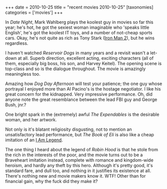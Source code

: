 +++
date = 2010-10-25
title = "recent movies 2010-10-25"
[taxonomies]
categories = ['movies']
+++

In *Date Night*, Mark Wahlberg plays the koolest guy in movies so far
this year; he's hot, he got the sexiest woman imaginable who 'speaks
little English', he's got the koolest IT toys, and a number of
not-cheap sports cars. Okay, he's not quite as rich as Tony Stark
([Iron Man 2]), but he wins regardless.

I haven't watched *Reservoir Dogs* in many years and a revisit wasn't
a let-down at all. Superb direction, excellent acting, exciting
characters (all of them, especially big boss, his son, and Harvey
Keitel). The opening scene is top-class and so is the dialogue
throughout. The movie is amazingly meaningless too.

Amazing how *Dog Day Afternoon* will test your patience; the one guy
whose portrayal I enjoyed more than Al Pacino's is the hostage
negotiator. I like his great concern for the kidnapped. Very impressive
performance. Oh, did anyone note the great resemblance between the lead
FBI guy and George Bush, jnr.?

One bright spark in the (extremely) awful *The Expendables* is the
desirable woman, and her artwork.

Not only is it's blatant religiosity disgusting, not to mention an
unsatisfactory lead performance, but *The Book of Eli* is also like a
cheap imitation of an [I Am Legend].

The one thing I heard about the legend of *Robin Hood* is that he stole
from the rich in the interests of the poor, and the movie turns out to
be a Braveheart imitation instead, complete with romance and
kingdom-wide heroism, and hardly any theft by this hero. Although it's
pretty good, it's standard fare, and dull too, and nothing in it
justifies its existence at all. There's nothing new and movie makers
know it. WTF! Other than for financial gain, why the fuck did they make
it?

  [Iron Man 2]: @/iron-man-2.md
  [I Am Legend]: @/i-am-legend.md
